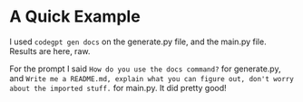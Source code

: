 # A Quick Example

I used `codegpt gen docs` on the generate.py file, and the main.py file. Results are here, raw.

For the prompt I said `How do you use the docs command?` for generate.py, and `Write me a README.md, explain what you can figure out, don't worry about the imported stuff.` for main.py. It did pretty good!
